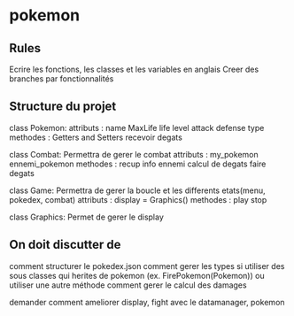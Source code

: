 # pokemon

## Rules

Ecrire les fonctions, les classes et les variables en anglais
Creer des branches par fonctionnalités




## Structure du projet

class Pokemon:
    attributs : 
        name
        MaxLife
        life
        level
        attack
        defense
        type
    methodes : 
        Getters and Setters
        recevoir degats
        

class Combat:
    Permettra de gerer le combat
    attributs : 
        my_pokemon
        ennemi_pokemon
    methodes : 
        recup info ennemi
        calcul de degats
        faire degats

class Game:
    Permettra de gerer la boucle et les differents etats(menu, pokedex, combat)
    attributs :
        display = Graphics()
    methodes : 
        play
        stop

class Graphics:
    Permet de gerer le display


## On doit discutter de

comment structurer le pokedex.json
comment gerer les types
si utiliser des sous classes qui herites de pokemon (ex. FirePokemon(Pokemon)) ou utiliser une autre méthode
comment gerer le calcul des damages


demander comment ameliorer display, fight avec le datamanager, pokemon